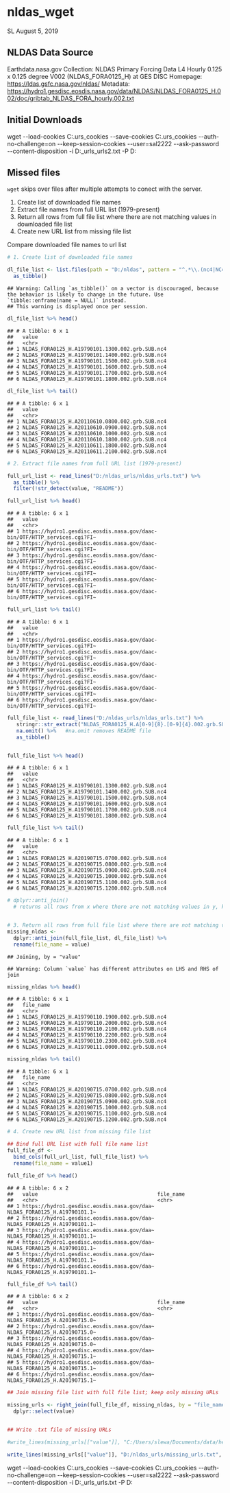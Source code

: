 nldas\_wget
================
SL
August 5, 2019

NLDAS Data Source
-----------------

Earthdata.nasa.gov Collection: NLDAS Primary Forcing Data L4 Hourly 0.125 x 0.125 degree V002 (NLDAS\_FORA0125\_H) at GES DISC Homepage: <https://ldas.gsfc.nasa.gov/nldas/> Metadata: <https://hydro1.gesdisc.eosdis.nasa.gov/data/NLDAS/NLDAS_FORA0125_H.002/doc/gribtab_NLDAS_FORA_hourly.002.txt>

Initial Downloads
-----------------

wget --load-cookies C:.urs\_cookies --save-cookies C:.urs\_cookies --auth-no-challenge=on --keep-session-cookies --user=sal2222 --ask-password --content-disposition -i D:\_urls\_urls2.txt -P D:

Missed files
------------

`wget` skips over files after multiple attempts to conect with the server.

1.  Create list of downloaded file names
2.  Extract file names from full URL list (1979-present)
3.  Return all rows from full file list where there are not matching values in downloaded file list
4.  Create new URL list from missing file list

Compare downloaded file names to url list

``` r
# 1. Create list of downloaded file names

dl_file_list <- list.files(path = "D:/nldas", pattern = "^.*\\.(nc4|NC4|Nc4|Nc4)$") %>% 
  as_tibble()
```

    ## Warning: Calling `as_tibble()` on a vector is discouraged, because the behavior is likely to change in the future. Use `tibble::enframe(name = NULL)` instead.
    ## This warning is displayed once per session.

``` r
dl_file_list %>% head()
```

    ## # A tibble: 6 x 1
    ##   value                                          
    ##   <chr>                                          
    ## 1 NLDAS_FORA0125_H.A19790101.1300.002.grb.SUB.nc4
    ## 2 NLDAS_FORA0125_H.A19790101.1400.002.grb.SUB.nc4
    ## 3 NLDAS_FORA0125_H.A19790101.1500.002.grb.SUB.nc4
    ## 4 NLDAS_FORA0125_H.A19790101.1600.002.grb.SUB.nc4
    ## 5 NLDAS_FORA0125_H.A19790101.1700.002.grb.SUB.nc4
    ## 6 NLDAS_FORA0125_H.A19790101.1800.002.grb.SUB.nc4

``` r
dl_file_list %>% tail()
```

    ## # A tibble: 6 x 1
    ##   value                                          
    ##   <chr>                                          
    ## 1 NLDAS_FORA0125_H.A20110610.0800.002.grb.SUB.nc4
    ## 2 NLDAS_FORA0125_H.A20110610.0900.002.grb.SUB.nc4
    ## 3 NLDAS_FORA0125_H.A20110610.1000.002.grb.SUB.nc4
    ## 4 NLDAS_FORA0125_H.A20110610.1800.002.grb.SUB.nc4
    ## 5 NLDAS_FORA0125_H.A20110611.1800.002.grb.SUB.nc4
    ## 6 NLDAS_FORA0125_H.A20110611.2100.002.grb.SUB.nc4

``` r
# 2. Extract file names from full URL list (1979-present)

full_url_list <- read_lines("D:/nldas_urls/nldas_urls.txt") %>% 
  as_tibble() %>% 
  filter(!str_detect(value, "README"))

full_url_list %>% head()
```

    ## # A tibble: 6 x 1
    ##   value                                                                    
    ##   <chr>                                                                    
    ## 1 https://hydro1.gesdisc.eosdis.nasa.gov/daac-bin/OTF/HTTP_services.cgi?FI~
    ## 2 https://hydro1.gesdisc.eosdis.nasa.gov/daac-bin/OTF/HTTP_services.cgi?FI~
    ## 3 https://hydro1.gesdisc.eosdis.nasa.gov/daac-bin/OTF/HTTP_services.cgi?FI~
    ## 4 https://hydro1.gesdisc.eosdis.nasa.gov/daac-bin/OTF/HTTP_services.cgi?FI~
    ## 5 https://hydro1.gesdisc.eosdis.nasa.gov/daac-bin/OTF/HTTP_services.cgi?FI~
    ## 6 https://hydro1.gesdisc.eosdis.nasa.gov/daac-bin/OTF/HTTP_services.cgi?FI~

``` r
full_url_list %>% tail()
```

    ## # A tibble: 6 x 1
    ##   value                                                                    
    ##   <chr>                                                                    
    ## 1 https://hydro1.gesdisc.eosdis.nasa.gov/daac-bin/OTF/HTTP_services.cgi?FI~
    ## 2 https://hydro1.gesdisc.eosdis.nasa.gov/daac-bin/OTF/HTTP_services.cgi?FI~
    ## 3 https://hydro1.gesdisc.eosdis.nasa.gov/daac-bin/OTF/HTTP_services.cgi?FI~
    ## 4 https://hydro1.gesdisc.eosdis.nasa.gov/daac-bin/OTF/HTTP_services.cgi?FI~
    ## 5 https://hydro1.gesdisc.eosdis.nasa.gov/daac-bin/OTF/HTTP_services.cgi?FI~
    ## 6 https://hydro1.gesdisc.eosdis.nasa.gov/daac-bin/OTF/HTTP_services.cgi?FI~

``` r
full_file_list <- read_lines("D:/nldas_urls/nldas_urls.txt") %>% 
   stringr::str_extract("NLDAS_FORA0125_H.A[0-9]{8}.[0-9]{4}.002.grb.SUB.nc4") %>% 
   na.omit() %>%   #na.omit removes README file
   as_tibble()


full_file_list %>% head()
```

    ## # A tibble: 6 x 1
    ##   value                                          
    ##   <chr>                                          
    ## 1 NLDAS_FORA0125_H.A19790101.1300.002.grb.SUB.nc4
    ## 2 NLDAS_FORA0125_H.A19790101.1400.002.grb.SUB.nc4
    ## 3 NLDAS_FORA0125_H.A19790101.1500.002.grb.SUB.nc4
    ## 4 NLDAS_FORA0125_H.A19790101.1600.002.grb.SUB.nc4
    ## 5 NLDAS_FORA0125_H.A19790101.1700.002.grb.SUB.nc4
    ## 6 NLDAS_FORA0125_H.A19790101.1800.002.grb.SUB.nc4

``` r
full_file_list %>% tail()
```

    ## # A tibble: 6 x 1
    ##   value                                          
    ##   <chr>                                          
    ## 1 NLDAS_FORA0125_H.A20190715.0700.002.grb.SUB.nc4
    ## 2 NLDAS_FORA0125_H.A20190715.0800.002.grb.SUB.nc4
    ## 3 NLDAS_FORA0125_H.A20190715.0900.002.grb.SUB.nc4
    ## 4 NLDAS_FORA0125_H.A20190715.1000.002.grb.SUB.nc4
    ## 5 NLDAS_FORA0125_H.A20190715.1100.002.grb.SUB.nc4
    ## 6 NLDAS_FORA0125_H.A20190715.1200.002.grb.SUB.nc4

``` r
# dplyr::anti_join() 
  # returns all rows from x where there are not matching values in y, keeping just  columns from x


# 3. Return all rows from full file list where there are not matching values in downloaded file list
missing_nldas <-
  dplyr::anti_join(full_file_list, dl_file_list) %>% 
  rename(file_name = value)
```

    ## Joining, by = "value"

    ## Warning: Column `value` has different attributes on LHS and RHS of join

``` r
missing_nldas %>% head()
```

    ## # A tibble: 6 x 1
    ##   file_name                                      
    ##   <chr>                                          
    ## 1 NLDAS_FORA0125_H.A19790110.1900.002.grb.SUB.nc4
    ## 2 NLDAS_FORA0125_H.A19790110.2000.002.grb.SUB.nc4
    ## 3 NLDAS_FORA0125_H.A19790110.2100.002.grb.SUB.nc4
    ## 4 NLDAS_FORA0125_H.A19790110.2200.002.grb.SUB.nc4
    ## 5 NLDAS_FORA0125_H.A19790110.2300.002.grb.SUB.nc4
    ## 6 NLDAS_FORA0125_H.A19790111.0000.002.grb.SUB.nc4

``` r
missing_nldas %>% tail()
```

    ## # A tibble: 6 x 1
    ##   file_name                                      
    ##   <chr>                                          
    ## 1 NLDAS_FORA0125_H.A20190715.0700.002.grb.SUB.nc4
    ## 2 NLDAS_FORA0125_H.A20190715.0800.002.grb.SUB.nc4
    ## 3 NLDAS_FORA0125_H.A20190715.0900.002.grb.SUB.nc4
    ## 4 NLDAS_FORA0125_H.A20190715.1000.002.grb.SUB.nc4
    ## 5 NLDAS_FORA0125_H.A20190715.1100.002.grb.SUB.nc4
    ## 6 NLDAS_FORA0125_H.A20190715.1200.002.grb.SUB.nc4

``` r
# 4. Create new URL list from missing file list

## Bind full URL list with full file name list
full_file_df <- 
  bind_cols(full_url_list, full_file_list) %>% 
  rename(file_name = value1)

full_file_df %>% head()
```

    ## # A tibble: 6 x 2
    ##   value                                       file_name                    
    ##   <chr>                                       <chr>                        
    ## 1 https://hydro1.gesdisc.eosdis.nasa.gov/daa~ NLDAS_FORA0125_H.A19790101.1~
    ## 2 https://hydro1.gesdisc.eosdis.nasa.gov/daa~ NLDAS_FORA0125_H.A19790101.1~
    ## 3 https://hydro1.gesdisc.eosdis.nasa.gov/daa~ NLDAS_FORA0125_H.A19790101.1~
    ## 4 https://hydro1.gesdisc.eosdis.nasa.gov/daa~ NLDAS_FORA0125_H.A19790101.1~
    ## 5 https://hydro1.gesdisc.eosdis.nasa.gov/daa~ NLDAS_FORA0125_H.A19790101.1~
    ## 6 https://hydro1.gesdisc.eosdis.nasa.gov/daa~ NLDAS_FORA0125_H.A19790101.1~

``` r
full_file_df %>% tail()
```

    ## # A tibble: 6 x 2
    ##   value                                       file_name                    
    ##   <chr>                                       <chr>                        
    ## 1 https://hydro1.gesdisc.eosdis.nasa.gov/daa~ NLDAS_FORA0125_H.A20190715.0~
    ## 2 https://hydro1.gesdisc.eosdis.nasa.gov/daa~ NLDAS_FORA0125_H.A20190715.0~
    ## 3 https://hydro1.gesdisc.eosdis.nasa.gov/daa~ NLDAS_FORA0125_H.A20190715.0~
    ## 4 https://hydro1.gesdisc.eosdis.nasa.gov/daa~ NLDAS_FORA0125_H.A20190715.1~
    ## 5 https://hydro1.gesdisc.eosdis.nasa.gov/daa~ NLDAS_FORA0125_H.A20190715.1~
    ## 6 https://hydro1.gesdisc.eosdis.nasa.gov/daa~ NLDAS_FORA0125_H.A20190715.1~

``` r
## Join missing file list with full file list; keep only missing URLs 

missing_urls <- right_join(full_file_df, missing_nldas, by = "file_name") %>%
  dplyr::select(value)


## Write .txt file of missing URLs

#write_lines(missing_urls[["value"]], "C:/Users/slewa/Documents/data/heat/missing_urls.txt", na = "NA", append = FALSE)

write_lines(missing_urls[["value"]], "D:/nldas_urls/missing_urls.txt", na = "NA", append = FALSE)
```

wget --load-cookies C:.urs\_cookies --save-cookies C:.urs\_cookies --auth-no-challenge=on --keep-session-cookies --user=sal2222 --ask-password --content-disposition -i D:\_urls\_urls.txt -P D:
